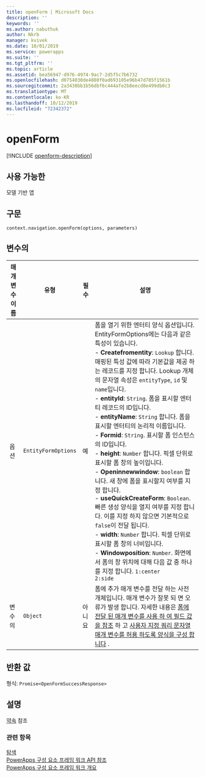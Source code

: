 ```yaml
---
title: openForm | Microsoft Docs
description: ''
keywords: ''
ms.author: nabuthuk
author: Nkrb
manager: kvivek
ms.date: 10/01/2019
ms.service: powerapps
ms.suite: ''
ms.tgt_pltfrm: ''
ms.topic: article
ms.assetid: bea56947-d976-4974-9ac7-2d5f5c7b6732
ms.openlocfilehash: d0754030de4880f0ad693105e96b47d785f1561b
ms.sourcegitcommit: 2a3430bb1b56dbf6c444afe2b8eecd0e499db0c3
ms.translationtype: MT
ms.contentlocale: ko-KR
ms.lasthandoff: 10/12/2019
ms.locfileid: "72342372"
---
```

# <a name="openform"></a>openForm

[!INCLUDE [openform-description](includes/openform-description.md)]

## <a name="available-for"></a>사용 가능한 

모델 기반 앱

## <a name="syntax"></a>구문

`context.navigation.openForm(options, parameters)`

## <a name="parameters"></a>변수의

| 매개 변수 이름|유형|필수|설명|
| ------------- |----|--------|-----------|
|옵션|`EntityFormOptions`|예|폼을 열기 위한 엔터티 양식 옵션입니다. EntityFormOptions에는 다음과 같은 특성이 있습니다.<br/>- **Createfromentity**: `Lookup` 합니다. 매핑된 특성 값에 따라 기본값을 제공 하는 레코드를 지정 합니다. Lookup 개체의 문자열 속성은 `entityType`, `id` 및 `name`입니다. <br/>- **entityId**: `String`. 폼을 표시할 엔터티 레코드의 ID입니다.<br/>- **entityName**: `String` 합니다. 폼을 표시할 엔터티의 논리적 이름입니다.<br/>- **Formid**: `String`. 표시할 폼 인스턴스의 ID입니다.<br/>- **height**: `Number` 합니다. 픽셀 단위로 표시할 폼 창의 높이입니다.<br/>- **Openinnewwindow**: `boolean` 합니다. 새 창에 폼을 표시할지 여부를 지정 합니다.<br/>- **useQuickCreateForm**: `Boolean`. 빠른 생성 양식을 열지 여부를 지정 합니다. 이를 지정 하지 않으면 기본적으로 `false`이 전달 됩니다.<br/>- **width**: `Number` 합니다. 픽셀 단위로 표시할 폼 창의 너비입니다.<br/>- **Windowposition**: `Number`. 화면에서 폼의 창 위치에 대해 다음 값 중 하나를 지정 합니다. `1:center` <br/> `2:side`|
|변수의|`Object`|아니요|폼에 추가 매개 변수를 전달 하는 사전 개체입니다. 매개 변수가 잘못 되 면 오류가 발생 합니다. 자세한 내용은 [폼에 전달 된 매개 변수를 사용 하 여 필드 값을 참조](https://docs.microsoft.com/en-us/powerapps/developer/model-driven-apps/set-field-values-using-parameters-passed-form) 하 고 [사용자 지정 쿼리 문자열 매개 변수를 허용 하도록 양식을 구성 합니다](https://docs.microsoft.com/en-us/powerapps/developer/component-framework/sample-controls/navigation-api-control) .|

## <a name="return-value"></a>반환 값

형식: `Promise<OpenFormSuccessResponse>`

## <a name="remarks"></a>설명

[약속](https://developer.mozilla.org/docs/Web/JavaScript/reference/Global_Objects/Promise) 참조

### <a name="related-topics"></a>관련 항목

[탐색](../navigation.md)<br/>
[PowerApps 구성 요소 프레임 워크 API 참조](../../reference/index.md)<br/>
[PowerApps 구성 요소 프레임 워크 개요](../../overview.md)